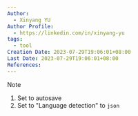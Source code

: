```yaml
---
Author:
  - Xinyang YU
Author Profile:
  - https://linkedin.com/in/xinyang-yu
tags:
  - tool
Creation Date: 2023-07-29T19:06:01+08:00
Last Date: 2023-07-29T19:06:01+08:00
References:
---
```

>[!note]
>1. Set to autosave
>2. Set to "Language detection" to ``json``